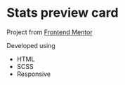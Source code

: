 # Stats preview card

Project from [Frontend Mentor](https://www.frontendmentor.io/challenges/stats-preview-card-component-8JqbgoU62)

Developed using
- HTML
- SCSS
- Responsive
